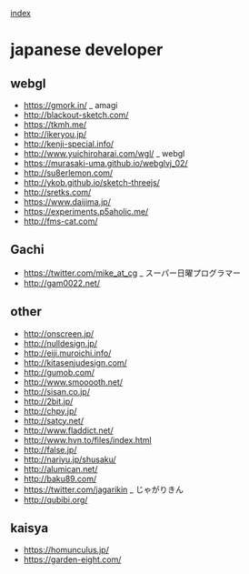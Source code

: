 
[index](https://github.com/kitasenjudesign/bookmarks/blob/master/README.md)

# japanese developer

## webgl

* https://gmork.in/ _ amagi
* http://blackout-sketch.com/
* https://tkmh.me/
* http://ikeryou.jp/
* http://kenji-special.info/
* http://www.yuichiroharai.com/wgl/ _ webgl
* https://murasaki-uma.github.io/webglvj_02/
* http://su8erlemon.com/
* http://ykob.github.io/sketch-threejs/
* http://sretks.com/
* https://www.daijima.jp/
* https://experiments.p5aholic.me/
* http://fms-cat.com/

## Gachi
* https://twitter.com/mike_at_cg _ スーパー日曜プログラマー
* http://gam0022.net/


## other

* http://onscreen.jp/
* http://nulldesign.jp/
* http://eiji.muroichi.info/
* http://kitasenjudesign.com/
* http://gumob.com/
* http://www.smooooth.net/
* http://sisan.co.jp/
* http://2bit.jp/
* http://chpy.jp/
* http://satcy.net/
* http://www.fladdict.net/
* http://www.hvn.to/files/index.html
* http://false.jp/
* http://nariyu.jp/shusaku/
* http://alumican.net/
* http://baku89.com/ 
* https://twitter.com/jagarikin _ じゃがりきん
* http://qubibi.org/

## kaisya

* https://homunculus.jp/
* https://garden-eight.com/

